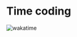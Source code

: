 # Time coding

![wakatime](https://wakatime.com/badge/github/JrogeT-Devsu/Pokemons-Frontend-Web.svg)

